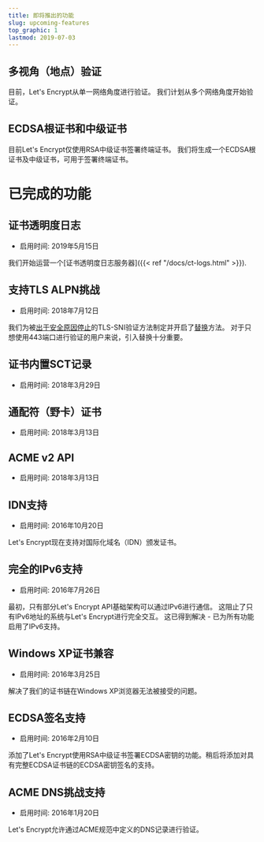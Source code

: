 ```yaml
---
title: 即将推出的功能
slug: upcoming-features
top_graphic: 1
lastmod: 2019-07-03
---
```


## 多视角（地点）验证

目前，Let's Encrypt从单一网络角度进行验证。 我们计划从多个网络角度开始验证。

## ECDSA根证书和中级证书

目前Let's Encrypt仅使用RSA中级证书签署终端证书。 我们将生成一个ECDSA根证书及中级证书，可用于签署终端证书。

# 已完成的功能

## 证书透明度日志

* 启用时间: 2019年5月15日

我们开始运营一个[证书透明度日志服务器]({{< ref "/docs/ct-logs.html" >}}).

## 支持TLS ALPN挑战

* 启用时间: 2018年7月12日

我们为被[出于安全原因停止](https://community.letsencrypt.org/t/important-what-you-need-to-know-about-tls-sni-validation-issues/50811)的TLS-SNI验证方法制定并开启了[替换](https://datatracker.ietf.org/doc/draft-ietf-acme-tls-alpn/)方法。 对于只想使用443端口进行验证的用户来说，引入替换十分重要。

## 证书内置SCT记录

* 启用时间: 2018年3月29日

## 通配符（野卡）证书

* 启用时间: 2018年3月13日

## ACME v2 API

* 启用时间: 2018年3月13日

## IDN支持

* 启用时间: 2016年10月20日

Let's Encrypt现在支持对国际化域名（IDN）颁发证书。

## 完全的IPv6支持

* 启用时间: 2016年7月26日

最初，只有部分Let's Encrypt API基础架构可以通过IPv6进行通信。 这阻止了只有IPv6地址的系统与Let's Encrypt进行完全交互。 这已得到解决 - 已为所有功能启用了IPv6支持。

## Windows XP证书兼容

* 启用时间: 2016年3月25日

解决了我们的证书链在Windows XP浏览器无法被接受的问题。

## ECDSA签名支持

* 启用时间: 2016年2月10日

添加了Let's Encrypt使用RSA中级证书签署ECDSA密钥的功能。稍后将添加对具有完整ECDSA证书链的ECDSA密钥签名的支持。

## ACME DNS挑战支持

* 启用时间: 2016年1月20日

Let's Encrypt允许通过ACME规范中定义的DNS记录进行验证。

